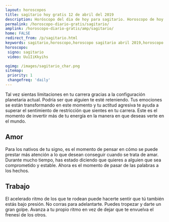 ```yaml
---
layout: horoscopos
title: sagitario hoy gratis 12 de abril del 2019 
description: Horóscopo del dia de hoy para sagitario. Horoscopo de hoy 12 de abril del 2019. Las predicciones de amor, trabajo, vida personal gratis.
permalink: /horoscopo-diario-gratis/sagitario/
amplink: /horoscopo-diario-gratis/amp/sagitario/
home: FALSE
redirect_from: /p/sagitario.html
keywords: sagitario,horoscopo,horoscopo sagitario abril 2019,horoscopo sagitario hoy,tarot sagitario abril 2019,horoscopo sagitario,tarot sagitario hoy,horoscopo de hoy,horoscopo diario,tarot del amor,horoscopo de hoy sagitario,horoscopo diario del tarot, Horoscopo de hoy sagitario 12 de abril del 2019,horóscopo del día, el horoscopo de hoy
horoscopo:
 signo: sagitario
 video: Uu1IiKkyihs

ogimg: /images/sagitario_char.png
sitemap:
 priority: 1
 changefreq: 'daily'
---
```



Tal vez sientas limitaciones en tu carrera gracias a la configuración planetaria actual. Podría ser que alguien te esté reteniendo. Tus emociones se están transformando en este momento y tu actitud agresiva te ayuda a superar el sentimiento de restricción que sientes en tu carrera. Este es el momento de invertir más de tu energía en la manera en que deseas verte en el mundo.

## Amor

Para los nativos de tu signo, es el momento de pensar en cómo se puede prestar más atención a lo que desean conseguir cuando se trata de amar. Durante mucho tiempo, has estado diciendo que quieres a alguien que sea comprometido y estable. Ahora es el momento de pasar de las palabras a los hechos.

## Trabajo

El acelerado ritmo de los que te rodean puede hacerte sentir que tú también estás bajo presión. No corras para adelantarte. Puedes tropezar y darte un gran golpe. Avanza a tu propio ritmo en vez de dejar que te envuelva el frenesí de los otros.